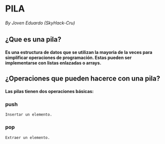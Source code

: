 # PILA
###### By Joven Eduardo (SkyHack-Cru)

## ¿Que es una pila?
#### Es una estructura de datos que se utilizan la mayoria de la veces para simplificar operaciones de programación. Estas pueden ser implementarse con listas enlazadas o arrays.

## ¿Operaciones que pueden hacerce con una pila?
#### Las pilas tienen dos operaciones básicas:

### push
    Insertar un elemento.
### pop
    Extraer un elemento.
